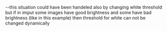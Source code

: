 --this situation could have been handeled also by changing white threshold but if in imput some images have good brightness and some have bad brightness (like in this example) then threshold for white can not be changed dynamically 